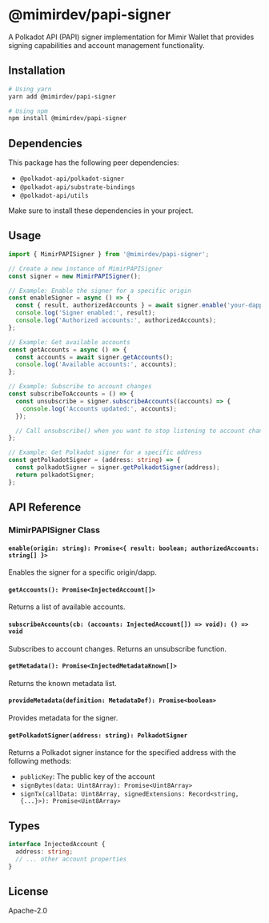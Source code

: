 # @mimirdev/papi-signer

A Polkadot API (PAPI) signer implementation for Mimir Wallet that provides signing capabilities and account management functionality.

## Installation

```bash
# Using yarn
yarn add @mimirdev/papi-signer

# Using npm
npm install @mimirdev/papi-signer
```

## Dependencies

This package has the following peer dependencies:

- `@polkadot-api/polkadot-signer`
- `@polkadot-api/substrate-bindings`
- `@polkadot-api/utils`

Make sure to install these dependencies in your project.

## Usage

```typescript
import { MimirPAPISigner } from '@mimirdev/papi-signer';

// Create a new instance of MimirPAPISigner
const signer = new MimirPAPISigner();

// Example: Enable the signer for a specific origin
const enableSigner = async () => {
  const { result, authorizedAccounts } = await signer.enable('your-dapp-origin');
  console.log('Signer enabled:', result);
  console.log('Authorized accounts:', authorizedAccounts);
};

// Example: Get available accounts
const getAccounts = async () => {
  const accounts = await signer.getAccounts();
  console.log('Available accounts:', accounts);
};

// Example: Subscribe to account changes
const subscribeToAccounts = () => {
  const unsubscribe = signer.subscribeAccounts((accounts) => {
    console.log('Accounts updated:', accounts);
  });

  // Call unsubscribe() when you want to stop listening to account changes
};

// Example: Get Polkadot signer for a specific address
const getPolkadotSigner = (address: string) => {
  const polkadotSigner = signer.getPolkadotSigner(address);
  return polkadotSigner;
};
```

## API Reference

### MimirPAPISigner Class

#### `enable(origin: string): Promise<{ result: boolean; authorizedAccounts: string[] }>`
Enables the signer for a specific origin/dapp.

#### `getAccounts(): Promise<InjectedAccount[]>`
Returns a list of available accounts.

#### `subscribeAccounts(cb: (accounts: InjectedAccount[]) => void): () => void`
Subscribes to account changes. Returns an unsubscribe function.

#### `getMetadata(): Promise<InjectedMetadataKnown[]>`
Returns the known metadata list.

#### `provideMetadata(definition: MetadataDef): Promise<boolean>`
Provides metadata for the signer.

#### `getPolkadotSigner(address: string): PolkadotSigner`
Returns a Polkadot signer instance for the specified address with the following methods:
- `publicKey`: The public key of the account
- `signBytes(data: Uint8Array): Promise<Uint8Array>`
- `signTx(callData: Uint8Array, signedExtensions: Record<string, {...}>): Promise<Uint8Array>`

## Types

```typescript
interface InjectedAccount {
  address: string;
  // ... other account properties
}
```

## License

Apache-2.0
